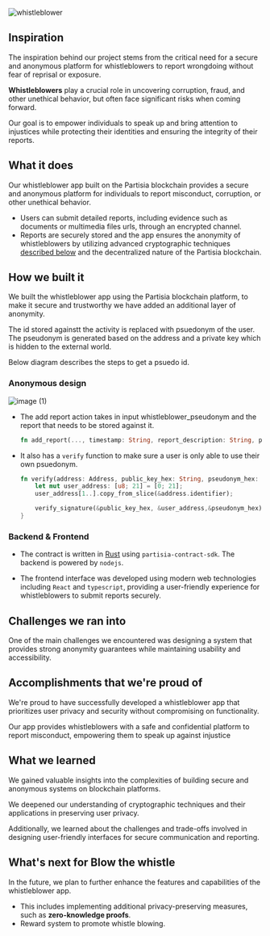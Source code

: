 ![whistleblower](https://d6jxgaftxvagq.cloudfront.net/Pictures/1024x536/4/9/7/17497_whistleblower_499593.jpg)

## Inspiration
The inspiration behind our project stems from the critical need for a secure and anonymous platform for whistleblowers to report wrongdoing without fear of reprisal or exposure. 

**Whistleblowers** play a crucial role in uncovering corruption, fraud, and other unethical behavior, but often face significant risks when coming forward. 


Our goal is to empower individuals to speak up and bring attention to injustices while protecting their identities and ensuring the integrity of their reports.


## What it does
Our whistleblower app built on the Partisia blockchain provides a secure and anonymous platform for individuals to report misconduct, corruption, or other unethical behavior. 
- Users can submit detailed reports, including evidence such as documents or multimedia files urls, through an encrypted channel. 
- Reports are securely stored and the app ensures the anonymity of whistleblowers by utilizing advanced cryptographic techniques [described below](#anonymous-design) and the decentralized nature of the Partisia blockchain. 

## How we built it

We built the whistleblower app using the Partisia blockchain platform, to make it secure and trustworthy we have added an additional layer of anonymity.

The id stored againstt the activity is replaced with psuedonym of the user. The pseudonym is generated based on the address and a private key which is hidden to the external world.

Below diagram describes the steps to get a psuedo id.

### Anonymous design
![image (1)](https://github.com/nirala-mehul/whistle-blower/assets/88541725/404264cc-91e7-482c-a6bc-d7be46068d74)

- The add report action takes in input whistleblower_pseudonym and the report that needs to be stored against it.
    ```rust
    fn add_report(..., timestamp: String, report_description: String, pkey: String, whistleblower_pseudonym: String) -> ContractState {}
    ```

- It also has a `verify` function to make sure a user is only able to use their own psuedonym.

    ```rust
    fn verify(address: Address, public_key_hex: String, pseudonym_hex: String) {
        let mut user_address: [u8; 21] = [0; 21];
        user_address[1..].copy_from_slice(&address.identifier);

        verify_signature(&public_key_hex, &user_address,&pseudonym_hex);
    }
    ```

### Backend & Frontend

- The contract is written in [Rust](https://www.rust-lang.org/) using     `partisia-contract-sdk`. The backend is powered by `nodejs`.

- The frontend interface was developed using modern web technologies including `React` and `typescript`, providing a user-friendly experience for whistleblowers to submit reports securely.

## Challenges we ran into

One of the main challenges we encountered was designing a system that provides strong anonymity guarantees while maintaining usability and accessibility. 


## Accomplishments that we're proud of

We're proud to have successfully developed a whistleblower app that prioritizes user privacy and security without compromising on functionality. 

Our app provides whistleblowers with a safe and confidential platform to report misconduct, empowering them to speak up against injustice

## What we learned

We gained valuable insights into the complexities of building secure and anonymous systems on blockchain platforms. 

We deepened our understanding of cryptographic techniques and their applications in preserving user privacy. 

Additionally, we learned about the challenges and trade-offs involved in designing user-friendly interfaces for secure communication and reporting.

## What's next for Blow the whistle

In the future, we plan to further enhance the features and capabilities of the whistleblower app. 

- This includes implementing additional privacy-preserving measures, such as **zero-knowledge proofs**.
- Reward system to promote whistle blowing.